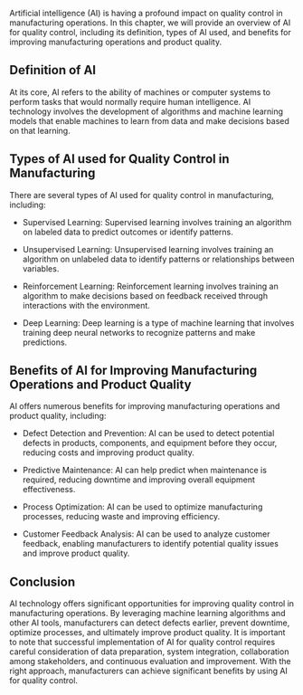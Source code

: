 

Artificial intelligence (AI) is having a profound impact on quality control in manufacturing operations. In this chapter, we will provide an overview of AI for quality control, including its definition, types of AI used, and benefits for improving manufacturing operations and product quality.

Definition of AI
----------------

At its core, AI refers to the ability of machines or computer systems to perform tasks that would normally require human intelligence. AI technology involves the development of algorithms and machine learning models that enable machines to learn from data and make decisions based on that learning.

Types of AI used for Quality Control in Manufacturing
-----------------------------------------------------

There are several types of AI used for quality control in manufacturing, including:

* Supervised Learning: Supervised learning involves training an algorithm on labeled data to predict outcomes or identify patterns.

* Unsupervised Learning: Unsupervised learning involves training an algorithm on unlabeled data to identify patterns or relationships between variables.

* Reinforcement Learning: Reinforcement learning involves training an algorithm to make decisions based on feedback received through interactions with the environment.

* Deep Learning: Deep learning is a type of machine learning that involves training deep neural networks to recognize patterns and make predictions.

Benefits of AI for Improving Manufacturing Operations and Product Quality
-------------------------------------------------------------------------

AI offers numerous benefits for improving manufacturing operations and product quality, including:

* Defect Detection and Prevention: AI can be used to detect potential defects in products, components, and equipment before they occur, reducing costs and improving product quality.

* Predictive Maintenance: AI can help predict when maintenance is required, reducing downtime and improving overall equipment effectiveness.

* Process Optimization: AI can be used to optimize manufacturing processes, reducing waste and improving efficiency.

* Customer Feedback Analysis: AI can be used to analyze customer feedback, enabling manufacturers to identify potential quality issues and improve product quality.

Conclusion
----------

AI technology offers significant opportunities for improving quality control in manufacturing operations. By leveraging machine learning algorithms and other AI tools, manufacturers can detect defects earlier, prevent downtime, optimize processes, and ultimately improve product quality. It is important to note that successful implementation of AI for quality control requires careful consideration of data preparation, system integration, collaboration among stakeholders, and continuous evaluation and improvement. With the right approach, manufacturers can achieve significant benefits by using AI for quality control.
